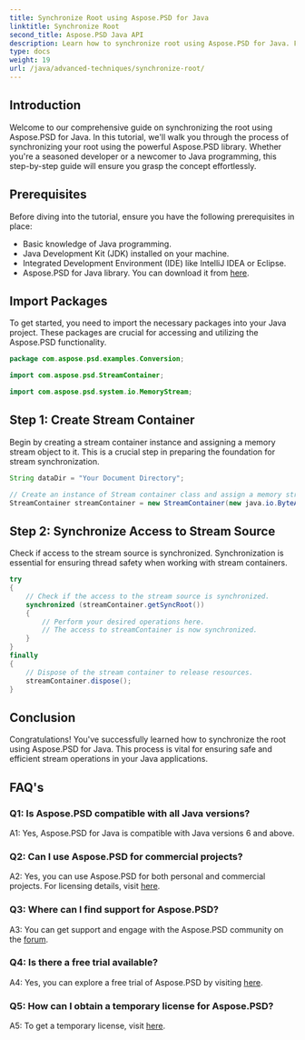 ```yaml
---
title: Synchronize Root using Aspose.PSD for Java
linktitle: Synchronize Root
second_title: Aspose.PSD Java API
description: Learn how to synchronize root using Aspose.PSD for Java. Follow our step-by-step guide for efficient Java stream operations.
type: docs
weight: 19
url: /java/advanced-techniques/synchronize-root/
---
```

## Introduction

Welcome to our comprehensive guide on synchronizing the root using Aspose.PSD for Java. In this tutorial, we'll walk you through the process of synchronizing your root using the powerful Aspose.PSD library. Whether you're a seasoned developer or a newcomer to Java programming, this step-by-step guide will ensure you grasp the concept effortlessly.

## Prerequisites

Before diving into the tutorial, ensure you have the following prerequisites in place:

- Basic knowledge of Java programming.
- Java Development Kit (JDK) installed on your machine.
- Integrated Development Environment (IDE) like IntelliJ IDEA or Eclipse.
- Aspose.PSD for Java library. You can download it from [here](https://releases.aspose.com/psd/java/).

## Import Packages

To get started, you need to import the necessary packages into your Java project. These packages are crucial for accessing and utilizing the Aspose.PSD functionality.

```java
package com.aspose.psd.examples.Conversion;

import com.aspose.psd.StreamContainer;

import com.aspose.psd.system.io.MemoryStream;
```

## Step 1: Create Stream Container

Begin by creating a stream container instance and assigning a memory stream object to it. This is a crucial step in preparing the foundation for stream synchronization.

```java
String dataDir = "Your Document Directory";

// Create an instance of Stream container class and assign a memory stream object.
StreamContainer streamContainer = new StreamContainer(new java.io.ByteArrayInputStream(new byte[0]));
```

## Step 2: Synchronize Access to Stream Source

Check if access to the stream source is synchronized. Synchronization is essential for ensuring thread safety when working with stream containers.

```java
try
{
    // Check if the access to the stream source is synchronized.
    synchronized (streamContainer.getSyncRoot())
    {
        // Perform your desired operations here.
        // The access to streamContainer is now synchronized.
    }
}
finally
{
    // Dispose of the stream container to release resources.
    streamContainer.dispose();
}
```

## Conclusion

Congratulations! You've successfully learned how to synchronize the root using Aspose.PSD for Java. This process is vital for ensuring safe and efficient stream operations in your Java applications.

## FAQ's

### Q1: Is Aspose.PSD compatible with all Java versions?

A1: Yes, Aspose.PSD for Java is compatible with Java versions 6 and above.

### Q2: Can I use Aspose.PSD for commercial projects?

A2: Yes, you can use Aspose.PSD for both personal and commercial projects. For licensing details, visit [here](https://purchase.aspose.com/buy).

### Q3: Where can I find support for Aspose.PSD?

A3: You can get support and engage with the Aspose.PSD community on the [forum](https://forum.aspose.com/c/psd/34).

### Q4: Is there a free trial available?

A4: Yes, you can explore a free trial of Aspose.PSD by visiting [here](https://releases.aspose.com/).

### Q5: How can I obtain a temporary license for Aspose.PSD?

A5: To get a temporary license, visit [here](https://purchase.aspose.com/temporary-license/).
